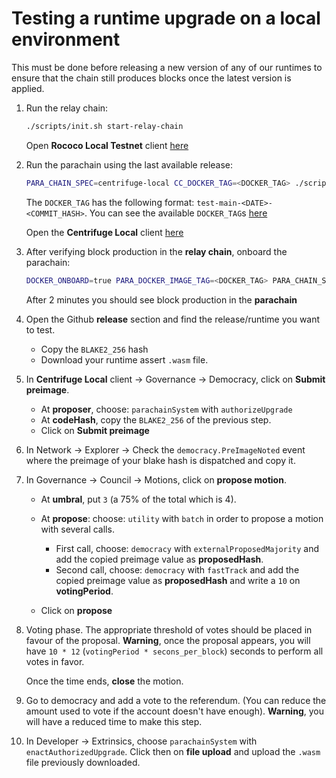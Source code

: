 # Testing a runtime upgrade on a local environment
This must be done before releasing a new version of any of our runtimes to ensure that the chain still produces blocks once the latest version is applied.

1. Run the relay chain:
    ```sh
    ./scripts/init.sh start-relay-chain
    ```
    Open **Rococo Local Testnet** client [here](https://polkadot.js.org/apps/?rpc=ws%3A%2F%2F127.0.0.1%3A9944#/explorer)

1. Run the parachain using the last available release:
    ```sh
    PARA_CHAIN_SPEC=centrifuge-local CC_DOCKER_TAG=<DOCKER_TAG> ./scripts/init.sh start-parachain-docker
    ```
    The `DOCKER_TAG` has the following format: `test-main-<DATE>-<COMMIT_HASH>`.
    You can see the available `DOCKER_TAG`s [here](https://hub.docker.com/r/centrifugeio/centrifuge-chain/tags)

    Open the **Centrifuge Local** client [here](https://polkadot.js.org/apps/?rpc=ws%3A%2F%2Flocalhost%3A9946#/explorer)

1. After verifying block production in the **relay chain**, onboard the parachain:
    ```sh
    DOCKER_ONBOARD=true PARA_DOCKER_IMAGE_TAG=<DOCKER_TAG> PARA_CHAIN_SPEC=centrifuge-local ./scripts/init.sh onboard-parachain
    ```
    After 2 minutes you should see block production in the **parachain**

1. Open the Github **release** section and find the release/runtime you want to test.
    - Copy the `BLAKE2_256` hash
    - Download your runtime assert `.wasm` file.

1. In **Centrifuge Local** client -> Governance -> Democracy, click on **Submit preimage**.
    - At **proposer**, choose: `parachainSystem` with `authorizeUpgrade`
    - At **codeHash**, copy the `BLAKE2_256` of the previous step.
    - Click on **Submit preimage**

1. In Network -> Explorer -> Check the `democracy.PreImageNoted` event where the preimage of your blake hash is dispatched
    and copy it.

1. In Governance -> Council -> Motions, click on **propose motion**.
    - At **umbral**, put `3` (a 75% of the total which is 4).
    - At **propose**: choose: `utility` with `batch` in order to propose a motion with several calls.
        - First call, choose: `democracy` with `externalProposedMajority` and add the copied preimage value as **proposedHash**.
        - Second call, choose: `democracy` with `fastTrack` and add the copied preimage value as **proposedHash** and
            write a `10` on **votingPeriod**.

    - Click on **propose**

1. Voting phase. The appropriate threshold of votes should be placed in favour of the proposal.
    **Warning**, once the proposal appears, you will have `10 * 12` (`votingPeriod * secons_per_block`) seconds to perform
    all votes in favor.

    Once the time ends, **close** the motion.

1. Go to democracy and add a vote to the referendum.
    (You can reduce the amount used to vote if the account doesn't have enough).
    **Warning**, you will have a reduced time to make this step.

1. In Developer -> Extrinsics, choose `parachainSystem` with `enactAuthorizedUpgrade`.
    Click then on **file upload** and upload the `.wasm` file previously downloaded.
